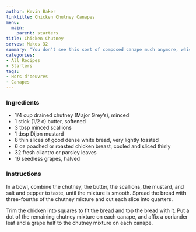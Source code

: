 ```yaml
---
author: Kevin Baker
linktitle: Chicken Chutney Canapes
menu:
  main:
    parent: starters
title: Chicken Chutney 
serves: Makes 32
summary: "You don't see this sort of composed canape much anymore, which is a bit of a shame. These are easy to make, and won't fail to impress."
categories:
- All Recipes
- Starters
tags: 
- Hors d'oeuvres
- Canapes
---
```

### Ingredients

<div class="ingredient-list">

* 1/4 cup drained chutney (Major Grey’s), minced  
* 1 stick (1/2 c) butter, softened  
* 3 tbsp minced scallions  
* 1 tbsp Dijon mustard  
* 8 thin slices of good dense white bread, very lightly toasted  
* 6 oz poached or roasted chicken breast, cooled and sliced thinly  
* 32 fresh cilantro or parsley leaves  
* 16 seedless grapes, halved    

</div>

### Instructions

In a bowl, combine the chutney, the butter, the scallions, the mustard, and salt and pepper to taste, until the mixture is smooth. Spread the bread with three-fourths of the chutney mixture and cut each slice into quarters.

Trim the chicken into squares to fit the bread and top the bread with it.  Put a dot of the remaining chutney mixture on each canape, and affix a coriander leaf and a grape half to the chutney mixture on each canape.